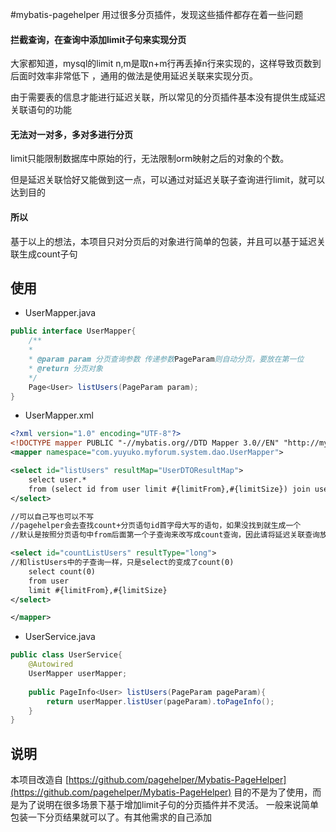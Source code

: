 #mybatis-pagehelper
用过很多分页插件，发现这些插件都存在着一些问题

#### 拦截查询，在查询中添加limit子句来实现分页
 大家都知道，mysql的limit n,m是取n+m行再丢掉n行来实现的，这样导致页数到后面时效率非常低下
，通用的做法是使用延迟关联来实现分页。

由于需要表的信息才能进行延迟关联，所以常见的分页插件基本没有提供生成延迟关联语句的功能

#### 无法对一对多，多对多进行分页
limit只能限制数据库中原始的行，无法限制orm映射之后的对象的个数。

但是延迟关联恰好又能做到这一点，可以通过对延迟关联子查询进行limit，就可以达到目的

#### 所以
基于以上的想法，本项目只对分页后的对象进行简单的包装，并且可以基于延迟关联生成count子句

## 使用
- UserMapper.java
```java
public interface UserMapper{
    /**
    * 
    * @param param 分页查询参数 传递参数PageParam则自动分页，要放在第一位
    * @return 分页对象
    */
    Page<User> listUsers(PageParam param);
}
```
- UserMapper.xml
```xml
<?xml version="1.0" encoding="UTF-8"?>
<!DOCTYPE mapper PUBLIC "-//mybatis.org//DTD Mapper 3.0//EN" "http://mybatis.org/dtd/mybatis-3-mapper.dtd">
<mapper namespace="com.yuyuko.myforum.system.dao.UserMapper">

<select id="listUsers" resultMap="UserDTOResultMap">
    select user.*
    from (select id from user limit #{limitFrom},#{limitSize}) join user using (id) 
</select>

//可以自己写也可以不写
//pagehelper会去查找count+分页语句id首字母大写的语句，如果没找到就生成一个
//默认是按照分页语句中from后面第一个子查询来改写成count查询，因此请将延迟关联查询放在from后面第一个

<select id="countListUsers" resultType="long">
//和listUsers中的子查询一样，只是select的变成了count(0)
    select count(0)
    from user
    limit #{limitFrom},#{limitSize}
</select>

</mapper>

```

- UserService.java
```java
public class UserService{
    @Autowired
    UserMapper userMapper;
    
    public PageInfo<User> listUsers(PageParam pageParam){
        return userMapper.listUser(pageParam).toPageInfo();
    }
}
```

## 说明
本项目改造自 [https://github.com/pagehelper/Mybatis-PageHelper](https://github.com/pagehelper/Mybatis-PageHelper)
目的不是为了使用，而是为了说明在很多场景下基于增加limit子句的分页插件并不灵活。
一般来说简单包装一下分页结果就可以了。有其他需求的自己添加